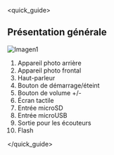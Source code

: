<quick_guide>

## Présentation générale

![Imagen1](http://static.energysistem.com/images/manuals/42238/55d31624c5499.jpg)

1.	Appareil photo arrière
2.	Appareil photo frontal
3.	Haut-parleur
4.	Bouton de démarrage/éteint
5.	Bouton de volume +/-
6.	Écran tactile
7.	Entrée microSD
8.	Entrée microUSB
9.	Sortie pour les écouteurs
10.	Flash


</quick_guide>
